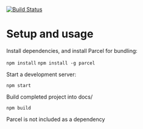 [![Build Status](https://travis-ci.org/julialedur/d3-homework7-completed.svg?branch=master)](https://travis-ci.org/julialedur/d3-homework7-completed)

# Setup and usage

Install dependencies, and install Parcel for bundling:

```npm install```
```npm install -g parcel```

Start a development server:

```npm start```

Build completed project into docs/

```npm build```

Parcel is not included as a dependency
